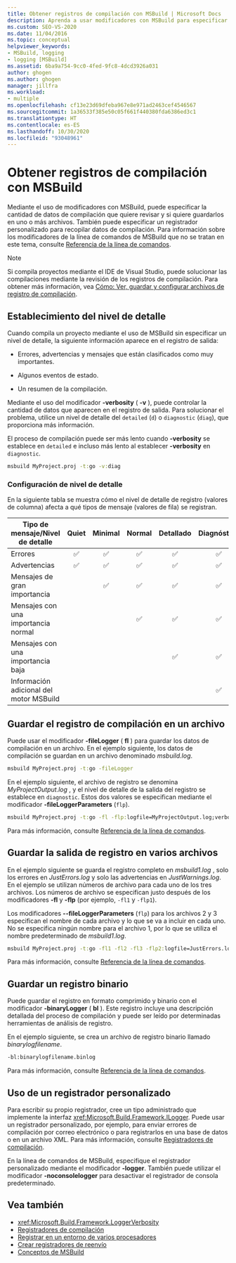 ```yaml
---
title: Obtener registros de compilación con MSBuild | Microsoft Docs
description: Aprenda a usar modificadores con MSBuild para especificar la cantidad de datos de compilación que se van a revisar y si se van a guardar los datos de compilación en uno o varios archivos.
ms.custom: SEO-VS-2020
ms.date: 11/04/2016
ms.topic: conceptual
helpviewer_keywords:
- MSBuild, logging
- logging [MSBuild]
ms.assetid: 6ba9a754-9cc0-4fed-9fc8-4dcd3926a031
author: ghogen
ms.author: ghogen
manager: jillfra
ms.workload:
- multiple
ms.openlocfilehash: cf13e23d69dfeba967e8e971ad2463cef4546567
ms.sourcegitcommit: 1a36533f385e50c05f661f440380fda6386ed3c1
ms.translationtype: HT
ms.contentlocale: es-ES
ms.lasthandoff: 10/30/2020
ms.locfileid: "93048961"
---
```

# <a name="obtain-build-logs-with-msbuild"></a>Obtener registros de compilación con MSBuild

Mediante el uso de modificadores con MSBuild, puede especificar la cantidad de datos de compilación que quiere revisar y si quiere guardarlos en uno o más archivos. También puede especificar un registrador personalizado para recopilar datos de compilación. Para información sobre los modificadores de la línea de comandos de MSBuild que no se tratan en este tema, consulte [Referencia de la línea de comandos](../msbuild/msbuild-command-line-reference.md).

> [!NOTE]
> Si compila proyectos mediante el IDE de Visual Studio, puede solucionar las compilaciones mediante la revisión de los registros de compilación. Para obtener más información, vea [Cómo: Ver, guardar y configurar archivos de registro de compilación](../ide/how-to-view-save-and-configure-build-log-files.md).

## <a name="set-the-level-of-detail"></a>Establecimiento del nivel de detalle

 Cuando compila un proyecto mediante el uso de MSBuild sin especificar un nivel de detalle, la siguiente información aparece en el registro de salida:

- Errores, advertencias y mensajes que están clasificados como muy importantes.

- Algunos eventos de estado.

- Un resumen de la compilación.

Mediante el uso del modificador **-verbosity** ( **-v** ), puede controlar la cantidad de datos que aparecen en el registro de salida. Para solucionar el problema, utilice un nivel de detalle del `detailed` (`d`) o `diagnostic` (`diag`), que proporciona más información.

El proceso de compilación puede ser más lento cuando **-verbosity** se establece en `detailed` e incluso más lento al establecer **-verbosity** en `diagnostic`.

```cmd
msbuild MyProject.proj -t:go -v:diag
```

### <a name="verbosity-settings"></a>Configuración de nivel de detalle

En la siguiente tabla se muestra cómo el nivel de detalle de registro (valores de columna) afecta a qué tipos de mensaje (valores de fila) se registran.

| Tipo de mensaje/Nivel de detalle              | Quiet | Minimal | Normal | Detallado | Diagnóstico |
|---------------------------------------|:-----:|:-------:|:------:|:--------:|:----------:|
| Errores                                |   ✅   |    ✅    |    ✅   |     ✅    |      ✅     |
| Advertencias                              |   ✅   |    ✅    |    ✅   |     ✅    |      ✅     |
| Mensajes de gran importancia              |       |    ✅    |    ✅   |     ✅    |      ✅     |
| Mensajes con una importancia normal           |       |         |    ✅   |     ✅    |      ✅     |
| Mensajes con una importancia baja              |       |         |        |     ✅    |      ✅     |
| Información adicional del motor MSBuild |       |         |        |          |      ✅     |

## <a name="save-the-build-log-to-a-file"></a>Guardar el registro de compilación en un archivo

Puede usar el modificador **-fileLogger** ( **fl** ) para guardar los datos de compilación en un archivo. En el ejemplo siguiente, los datos de compilación se guardan en un archivo denominado *msbuild.log*.

```cmd
msbuild MyProject.proj -t:go -fileLogger
```

 En el ejemplo siguiente, el archivo de registro se denomina *MyProjectOutput.log* , y el nivel de detalle de la salida del registro se establece en `diagnostic`. Estos dos valores se especifican mediante el modificador **-fileLoggerParameters** (`flp`).

```cmd
msbuild MyProject.proj -t:go -fl -flp:logfile=MyProjectOutput.log;verbosity=diagnostic
```

 Para más información, consulte [Referencia de la línea de comandos](../msbuild/msbuild-command-line-reference.md).

## <a name="save-the-log-output-to-multiple-files"></a>Guardar la salida de registro en varios archivos

 En el ejemplo siguiente se guarda el registro completo en *msbuild1.log* , solo los errores en *JustErrors.log* y solo las advertencias en *JustWarnings.log*. En el ejemplo se utilizan números de archivo para cada uno de los tres archivos. Los números de archivo se especifican justo después de los modificadores **-fl** y **-flp** (por ejemplo, `-fl1` y `-flp1`).

 Los modificadores **--fileLoggerParameters** (`flp`) para los archivos 2 y 3 especifican el nombre de cada archivo y lo que se va a incluir en cada uno. No se especifica ningún nombre para el archivo 1, por lo que se utiliza el nombre predeterminado de *msbuild1.log*.

```cmd
msbuild MyProject.proj -t:go -fl1 -fl2 -fl3 -flp2:logfile=JustErrors.log;errorsonly -flp3:logfile=JustWarnings.log;warningsonly
```

 Para más información, consulte [Referencia de la línea de comandos](../msbuild/msbuild-command-line-reference.md).

## <a name="save-a-binary-log"></a>Guardar un registro binario

Puede guardar el registro en formato comprimido y binario con el modificador **-binaryLogger** ( **bl** ). Este registro incluye una descripción detallada del proceso de compilación y puede ser leído por determinadas herramientas de análisis de registro.

En el ejemplo siguiente, se crea un archivo de registro binario llamado *binarylogfilename*.

```cmd
-bl:binarylogfilename.binlog
```

Para más información, consulte [Referencia de la línea de comandos](../msbuild/msbuild-command-line-reference.md).

## <a name="use-a-custom-logger"></a>Uso de un registrador personalizado

 Para escribir su propio registrador, cree un tipo administrado que implemente la interfaz <xref:Microsoft.Build.Framework.ILogger>. Puede usar un registrador personalizado, por ejemplo, para enviar errores de compilación por correo electrónico o para registrarlos en una base de datos o en un archivo XML. Para más información, consulte [Registradores de compilación](../msbuild/build-loggers.md).

 En la línea de comandos de MSBuild, especifique el registrador personalizado mediante el modificador **-logger**. También puede utilizar el modificador **-noconsolelogger** para desactivar el registrador de consola predeterminado.

## <a name="see-also"></a>Vea también

- <xref:Microsoft.Build.Framework.LoggerVerbosity>
- [Registradores de compilación](../msbuild/build-loggers.md)
- [Registrar en un entorno de varios procesadores](../msbuild/logging-in-a-multi-processor-environment.md)
- [Crear registradores de reenvío](../msbuild/creating-forwarding-loggers.md)
- [Conceptos de MSBuild](../msbuild/msbuild-concepts.md)
